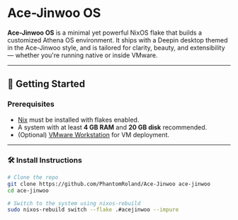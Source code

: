 # Ace-Jinwoo OS

**Ace-Jinwoo OS** is a minimal yet powerful NixOS flake that builds a customized Athena OS environment. It ships with a Deepin desktop themed in the Ace-Jinwoo style, and is tailored for clarity, beauty, and extensibility — whether you're running native or inside VMware.

---

## 🌱 Getting Started

### Prerequisites

- [Nix](https://nixos.org/download.html) must be installed with flakes enabled.
- A system with at least **4 GB RAM** and **20 GB disk** recommended.
- (Optional) [VMware Workstation](https://www.vmware.com/products/workstation-pro.html) for VM deployment.

---

### 🛠 Install Instructions

```bash
# Clone the repo
git clone https://github.com/PhantomRoland/Ace-Jinwoo ace-jinwoo
cd ace-jinwoo

# Switch to the system using nixos-rebuild
sudo nixos-rebuild switch --flake .#acejinwoo --impure
